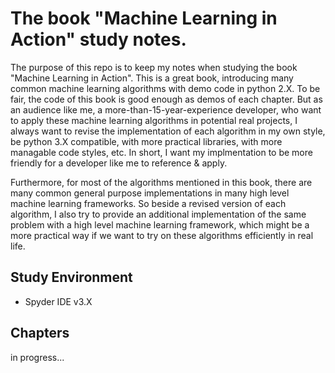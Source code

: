 # The book "Machine Learning in Action" study notes.

The purpose of this repo is to keep my notes when studying the book "Machine Learning in Action". This is a great book, introducing many common machine learning algorithms with demo code in python 2.X. To be fair, the code of this book is good enough as demos of each chapter. But as an audience like me, a more-than-15-year-experience developer, who want to apply these machine learning algorithms in potential real projects, I always want to revise the implementation of each algorithm in my own style, be python 3.X compatible, with more practical libraries, with more managable code styles, etc. In short, I want my implmentation to be more friendly for a developer like me to reference & apply. 

Furthermore, for most of the algorithms mentioned in this book, there are many common general purpose implementations in many high level machine learning frameworks. So beside a revised version of each algorithm, I also try to provide an additional implementation of the same problem with a high level machine learning framework, which might be a more practical way if we want to try on these algorithms efficiently in real life.

## Study Environment
- Spyder IDE v3.X

## Chapters

in progress...

